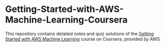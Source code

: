 # Getting-Started-with-AWS-Machine-Learning-Coursera

This repository contains detailed notes and quiz solutions of the [Getting Started with AWS Machine Learning](https://www.coursera.org/learn/aws-machine-learning) 
course on Coursera, provided by AWS
